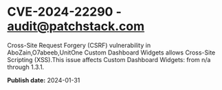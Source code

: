 # CVE-2024-22290 - audit@patchstack.com

Cross-Site Request Forgery (CSRF) vulnerability in AboZain,O7abeeb,UnitOne Custom Dashboard Widgets allows Cross-Site Scripting (XSS).This issue affects Custom Dashboard Widgets: from n/a through 1.3.1.



**Publish date:** 2024-01-31
